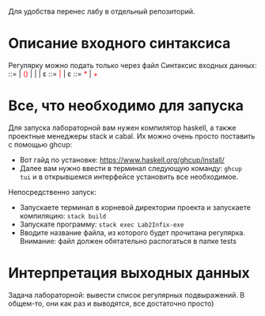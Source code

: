 Для удобства перенес лабу в отдельный репозиторий.
# Описание входного синтаксиса
Регулярку можно подать только через файл
Синтаксис входных данных:
<regex> ::= <regex><binary><regex> | <span style="color:red">(</span><regex><span style="color:red">)</span> | <regex><unary> | <symbol> | ɛ
<binary> ::= <span style="color:red">|</span> | ɛ
<unary> ::= <span style="color:red">*</span> | <span style="color:red">+</span>
# Все, что необходимо для запуска
Для запуска лабораторной вам нужен компилятор haskell, а также проектные менеджеры stack и cabal.
Их можно очень просто поставить с помощью ghcup:
- Вот гайд по установке: https://www.haskell.org/ghcup/install/
- Далее вам нужно ввести в терминал следующую команду: <code>ghcup tui</code> и в открывшемся интерфейсе установить все необходимое.
  
Непосредственно запуск:
- Запускаете терминал в корневой директории проекта и запускаете компиляцию: <code>stack build</code>
- Запускате программу: <code>stack exec Lab2Infix-exe</code> 
- Вводите название файла, из которого будет прочитана регулярка. Внимание: файл должен обятательно распогаться в папке tests
# Интерпретация выходных данных
Задача лабораторной: вывести список регулярных подвыражений. В общем-то, они как раз и выводятся, все достаточно просто) 